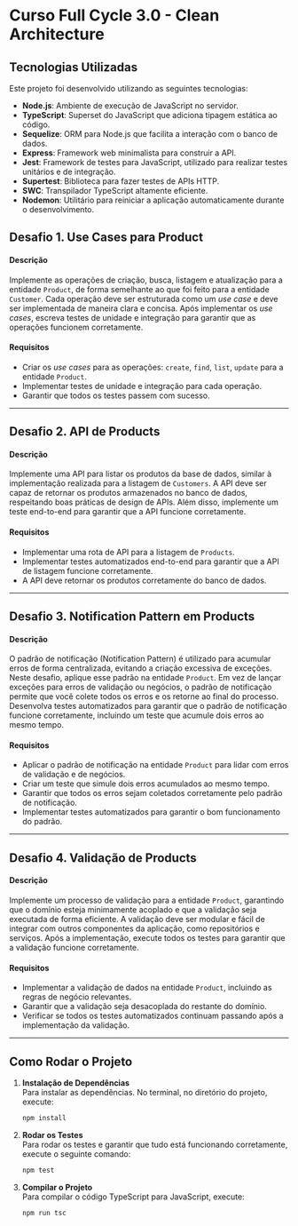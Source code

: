 # Curso Full Cycle 3.0 - Clean Architecture

## Tecnologias Utilizadas

Este projeto foi desenvolvido utilizando as seguintes tecnologias:

- **Node.js**: Ambiente de execução de JavaScript no servidor.
- **TypeScript**: Superset do JavaScript que adiciona tipagem estática ao código.
- **Sequelize**: ORM para Node.js que facilita a interação com o banco de dados.
- **Express**: Framework web minimalista para construir a API.
- **Jest**: Framework de testes para JavaScript, utilizado para realizar testes unitários e de integração.
- **Supertest**: Biblioteca para fazer testes de APIs HTTP.
- **SWC**: Transpilador TypeScript altamente eficiente.
- **Nodemon**: Utilitário para reiniciar a aplicação automaticamente durante o desenvolvimento.

## Desafio 1. Use Cases para Product

#### Descrição

Implemente as operações de criação, busca, listagem e atualização para a entidade `Product`, de forma semelhante ao que foi feito para a entidade `Customer`. Cada operação deve ser estruturada como um *use case* e deve ser implementada de maneira clara e concisa. Após implementar os *use cases*, escreva testes de unidade e integração para garantir que as operações funcionem corretamente.

#### Requisitos

- Criar os *use cases* para as operações: `create`, `find`, `list`, `update` para a entidade `Product`.
- Implementar testes de unidade e integração para cada operação.
- Garantir que todos os testes passem com sucesso.

---

## Desafio 2. API de Products

#### Descrição

Implemente uma API para listar os produtos da base de dados, similar à implementação realizada para a listagem de `Customers`. A API deve ser capaz de retornar os produtos armazenados no banco de dados, respeitando boas práticas de design de APIs. Além disso, implemente um teste end-to-end para garantir que a API funcione corretamente.

#### Requisitos

- Implementar uma rota de API para a listagem de `Products`.
- Implementar testes automatizados end-to-end para garantir que a API de listagem funcione corretamente.
- A API deve retornar os produtos corretamente do banco de dados.

---

## Desafio 3. Notification Pattern em Products

#### Descrição

O padrão de notificação (Notification Pattern) é utilizado para acumular erros de forma centralizada, evitando a criação excessiva de exceções. Neste desafio, aplique esse padrão na entidade `Product`. Em vez de lançar exceções para erros de validação ou negócios, o padrão de notificação permite que você colete todos os erros e os retorne ao final do processo. Desenvolva testes automatizados para garantir que o padrão de notificação funcione corretamente, incluindo um teste que acumule dois erros ao mesmo tempo.

#### Requisitos

- Aplicar o padrão de notificação na entidade `Product` para lidar com erros de validação e de negócios.
- Criar um teste que simule dois erros acumulados ao mesmo tempo.
- Garantir que todos os erros sejam coletados corretamente pelo padrão de notificação.
- Implementar testes automatizados para garantir o bom funcionamento do padrão.

---

## Desafio 4. Validação de Products

#### Descrição

Implemente um processo de validação para a entidade `Product`, garantindo que o domínio esteja minimamente acoplado e que a validação seja executada de forma eficiente. A validação deve ser modular e fácil de integrar com outros componentes da aplicação, como repositórios e serviços. Após a implementação, execute todos os testes para garantir que a validação funcione corretamente.

#### Requisitos

- Implementar a validação de dados na entidade `Product`, incluindo as regras de negócio relevantes.
- Garantir que a validação seja desacoplada do restante do domínio.
- Verificar se todos os testes automatizados continuam passando após a implementação da validação.

---

## Como Rodar o Projeto
1. **Instalação de Dependências**<br>
  Para instalar as dependências. No terminal, no diretório do projeto, execute:
    
    ```bash
    npm install
    ```

2. **Rodar os Testes**<br>
  Para rodar os testes e garantir que tudo está funcionando corretamente, execute o seguinte comando:
    
    ```bash
    npm test
    ```

3. **Compilar o Projeto**<br>
  Para compilar o código TypeScript para JavaScript, execute:
    
    ```bash
    npm run tsc
    ```
